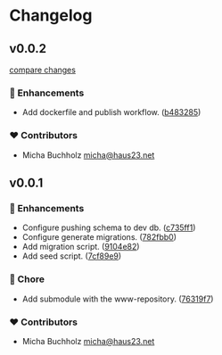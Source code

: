 # Changelog


## v0.0.2

[compare changes](https://github.com/haus23/runde-tips-db/compare/v0.0.1...v0.0.2)

### 🚀 Enhancements

- Add dockerfile and publish workflow. ([b483285](https://github.com/haus23/runde-tips-db/commit/b483285))

### ❤️ Contributors

- Micha Buchholz <micha@haus23.net>

## v0.0.1


### 🚀 Enhancements

- Configure pushing schema to dev db. ([c735ff1](https://github.com/haus23/runde-tips-db/commit/c735ff1))
- Configure generate migrations. ([782fbb0](https://github.com/haus23/runde-tips-db/commit/782fbb0))
- Add migration script. ([9104e82](https://github.com/haus23/runde-tips-db/commit/9104e82))
- Add seed script. ([7cf89e9](https://github.com/haus23/runde-tips-db/commit/7cf89e9))

### 🏡 Chore

- Add submodule with the www-repository. ([76319f7](https://github.com/haus23/runde-tips-db/commit/76319f7))

### ❤️ Contributors

- Micha Buchholz <micha@haus23.net>

